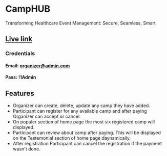 # CampHUB

Transforming Healthcare Event Management: Secure, Seamless, Smart

## [Live link](https://camp-hubs.web.app/)

### Credentials

#### Email: organizer@admin.com

#### Pass: !1Admin

## Features

- Organizer can create, delete, update any camp they have added.
- Participant can register for any available camp and after paying Organizer can accept or cancel.
- On populer section of home page the most six registered camp will displayed.
- Participant can review about camp after paying. This will be displayed on the Testemonial section of home page daynamically.
- After registration Participant can cancel the registration if the payment wasn't done.
